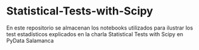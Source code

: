 # Statistical-Tests-with-Scipy
En este repositorio se almacenan los notebooks utilizados para ilustrar los test estadísticos explicados en la charla Statistical Tests with Scipy en PyData Salamanca 
